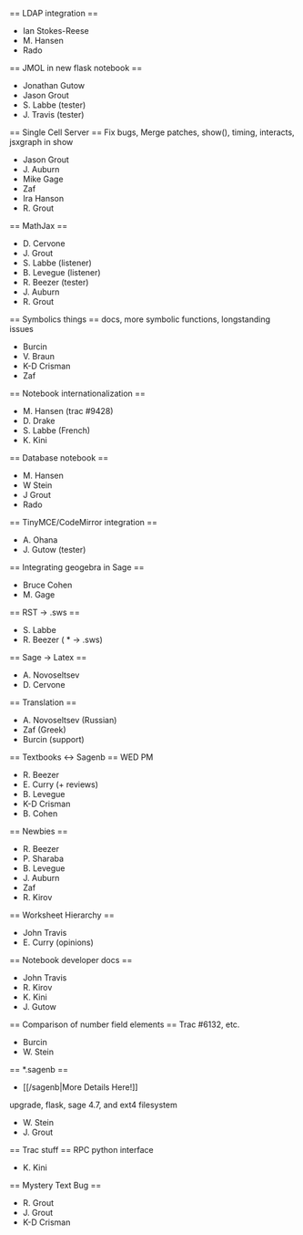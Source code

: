 == LDAP integration ==
  * Ian Stokes-Reese
  * M. Hansen
  * Rado

== JMOL in new flask notebook ==
  * Jonathan Gutow
  * Jason Grout
  * S. Labbe (tester)
  * J. Travis (tester)

== Single Cell Server ==
Fix bugs, Merge patches, show(), timing, interacts, jsxgraph in show

  * Jason Grout
  * J. Auburn
  * Mike Gage
  * Zaf
  * Ira Hanson
  * R. Grout

== MathJax ==
  * D. Cervone
  * J. Grout
  * S. Labbe (listener)
  * B. Levegue (listener)
  * R. Beezer (tester)
  * J. Auburn
  * R. Grout

== Symbolics things ==
docs, more symbolic functions, longstanding issues
  * Burcin
  * V. Braun
  * K-D Crisman
  * Zaf

== Notebook internationalization ==
  * M. Hansen (trac #9428)
  * D. Drake
  * S. Labbe (French)
  * K. Kini

== Database notebook ==
  * M. Hansen
  * W Stein
  * J Grout
  * Rado

== TinyMCE/CodeMirror integration ==

  * A. Ohana
  * J. Gutow (tester)

== Integrating geogebra in Sage ==

  * Bruce Cohen
  * M. Gage

== RST -> .sws ==

  * S. Labbe
  * R. Beezer (  * -> .sws)

== Sage -> Latex ==
  * A. Novoseltsev
  * D. Cervone

== Translation ==
  * A. Novoseltsev (Russian)
  * Zaf (Greek)
  * Burcin (support)

== Textbooks <-> Sagenb ==
WED PM

  * R. Beezer
  * E. Curry (+ reviews)
  * B. Levegue
  * K-D Crisman
  * B. Cohen

== Newbies ==

  * R. Beezer
  * P. Sharaba
  * B. Levegue
  * J. Auburn
  * Zaf
  * R. Kirov

== Worksheet Hierarchy ==
  * John Travis
  * E. Curry (opinions)

== Notebook developer docs ==
  * John Travis
  * R. Kirov
  * K. Kini
  * J. Gutow

== Comparison of number field elements ==
Trac #6132, etc.

  * Burcin
  * W. Stein

==   *.sagenb ==

  * [[/sagenb|More Details Here!]]

upgrade, flask, sage 4.7, and ext4 filesystem

  * W. Stein
  * J. Grout

== Trac stuff ==
RPC python interface

  * K. Kini

== Mystery Text Bug ==
  * R. Grout
  * J. Grout
  * K-D Crisman
